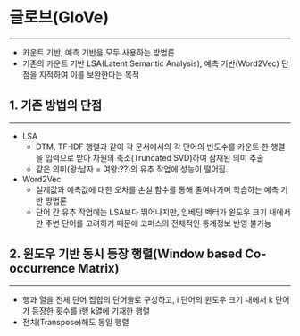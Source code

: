 # 글로브(GloVe)

<hr>

- 카운트 기반, 예측 기반을 모두 사용하는 방법론
- 기존의 카운트 기반 LSA(Latent Semantic Analysis), 예측 기반(Word2Vec) 단점을 지적하여 이를 보완한다는 목적



## 1. 기존 방법의 단점

<hr>

- LSA
  - DTM, TF-IDF 행렬과 같이 각 문서에서의 각 단어의 빈도수를 카운트 한 행렬을 입력으로 받아 차원의 축소(Truncated SVD)하여 잠재된 의미 추출
  - 같은 의미(왕:남자 = 여왕:??)의 유추 작업에 성능이 떨어짐.
- Word2Vec
  - 실제값과 예측값에 대한 오차를 손실 함수를 통해 줄여나가며 학습하는 예측 기반 방법론
  - 단어 간 유추 작업에는 LSA보다 뛰어나지만, 임베딩 벡터가 윈도우 크기 내에서만 주변 단어를 고려하기 때문에 코퍼스의 전체적인 통계정보 반영 불가능



## 2. 윈도우 기반 동시 등장 행렬(Window based Co-occurrence Matrix)

<hr>

- 행과 열을 전체 단어 집합의 단어들로 구성하고, i 단어의 윈도우 크기 내에서 k 단어가 등장한 횟수를 i행 k열에 기재한 행렬
- 전치(Transpose)해도 동일 행렬